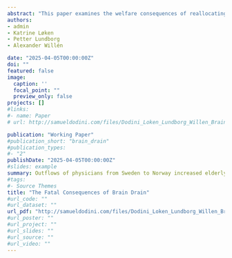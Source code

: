 ```yaml
---
abstract: "This paper examines the welfare consequences of reallocating high-skilled labor across borders. A labor demand shock in Norway—driven by a surge in oil prices—substantially increased physician wages and sharply raised the incentive for Swedish doctors to commute across the border. Leveraging linked administrative data and a dose-response difference-in-differences design, we show that this shift doubled commuting rates and significantly reduced Sweden’s domestic physician supply. The result was a persistent rise in mortality, with no corresponding health gains in Norway. These effects were unevenly distributed, disproportionately harming certain places and populations. The underlying mechanism was a severe strain on Sweden’s healthcare system: shortages of young, high-skilled generalists led to more hospitalizations, premature discharges, higher readmission rates, and delayed care. Mortality effects were larger in low-density physician regions and concentrated in older individuals and acute conditions—circulatory, respiratory, and infectious diseases. Our findings show that even temporary, intensive-margin shifts in skilled labor can generate large and unequal welfare losses when public services are already capacity-constrained."
authors:
- admin
- Katrine Løken
- Petter Lundborg
- Alexander Willén

date: "2025-04-05T00:00:00Z"
doi: ""
featured: false
image:
  caption: ''
  focal_point: ""
  preview_only: false
projects: []
#links:
#- name: Paper
# url: http://samueldodini.com/files/Dodini_Loken_Lundborg_Willen_Brain_Drain_4_2025.pdf

publication: "Working Paper"
#publication_short: "brain_drain"
#publication_types:
#- "2"
publishDate: "2025-04-05T00:00:00Z"
#slides: example
summary: Outflows of physicians from Sweden to Norway increased elderly mortality in Sweden.
#tags:
#- Source Themes
title: "The Fatal Consequences of Brain Drain"
#url_code: ""
#url_dataset: ""
url_pdf: "http://samueldodini.com/files/Dodini_Loken_Lundborg_Willen_Brain_Drain_4_2025.pdf"
#url_poster: ""
#url_project: ""
#url_slides: ""
#url_source: ""
#url_video: ""
---
```

